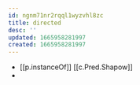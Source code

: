 ```yaml
---
id: ngnm71nr2rqql1wyzvhl8zc
title: directed
desc: ''
updated: 1665958281997
created: 1665958281997
---
```

- [[p.instanceOf]] [[c.Pred.Shapow]]
- 